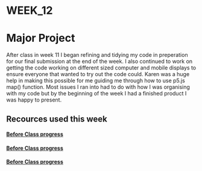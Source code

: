 # WEEK_12

# Major Project
After class in week 11 I began refining and tidying my code in preperation for our final submission at the end of the week. I also continued to work on getting the code working on different sized computer and mobile displays to ensure everyone that wanted to try out the code could. Karen was a huge help in making this possible for me guiding me through how to use p5.js map() function. Most issues I ran into had to do with how I was organising with my code but by the beginning of the week I had a finished product I was happy to present.

## Recources used this week
#### [Before Class progress](https://p5js.org/examples/math-increment-decrement.html) 
#### [Before Class progress](https://p5js.org/reference/#/p5/map)
#### [Before Class progress](https://p5js.org/examples/math-map.html)



